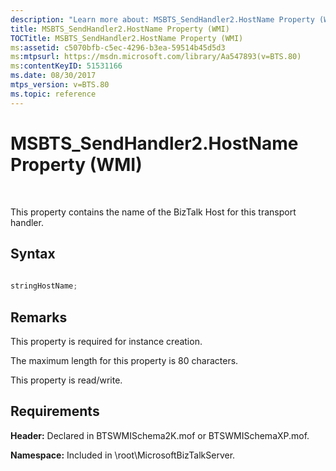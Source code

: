 ```yaml
---
description: "Learn more about: MSBTS_SendHandler2.HostName Property (WMI)"
title: MSBTS_SendHandler2.HostName Property (WMI)
TOCTitle: MSBTS_SendHandler2.HostName Property (WMI)
ms:assetid: c5070bfb-c5ec-4296-b3ea-59514b45d5d3
ms:mtpsurl: https://msdn.microsoft.com/library/Aa547893(v=BTS.80)
ms:contentKeyID: 51531166
ms.date: 08/30/2017
mtps_version: v=BTS.80
ms.topic: reference
---
```


# MSBTS\_SendHandler2.HostName Property (WMI)

 

This property contains the name of the BizTalk Host for this transport handler.

## Syntax

```C#
  
stringHostName;  
```

## Remarks

This property is required for instance creation.

The maximum length for this property is 80 characters.

This property is read/write.

## Requirements

**Header:** Declared in BTSWMISchema2K.mof or BTSWMISchemaXP.mof.

**Namespace:** Included in \\root\\MicrosoftBizTalkServer.

